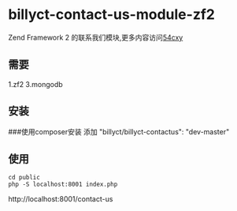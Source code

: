 billyct-contact-us-module-zf2
=============================

Zend Framework 2 的联系我们模块,更多内容访问[54cxy](http://54cxy.com)

需要
-----------
1.zf2
3.mongodb

安装
--------------

###使用composer安装
添加    "billyct/billyct-contactus": "dev-master"

使用
-------------
    
    cd public
    php -S localhost:8001 index.php
    
http://localhost:8001/contact-us






